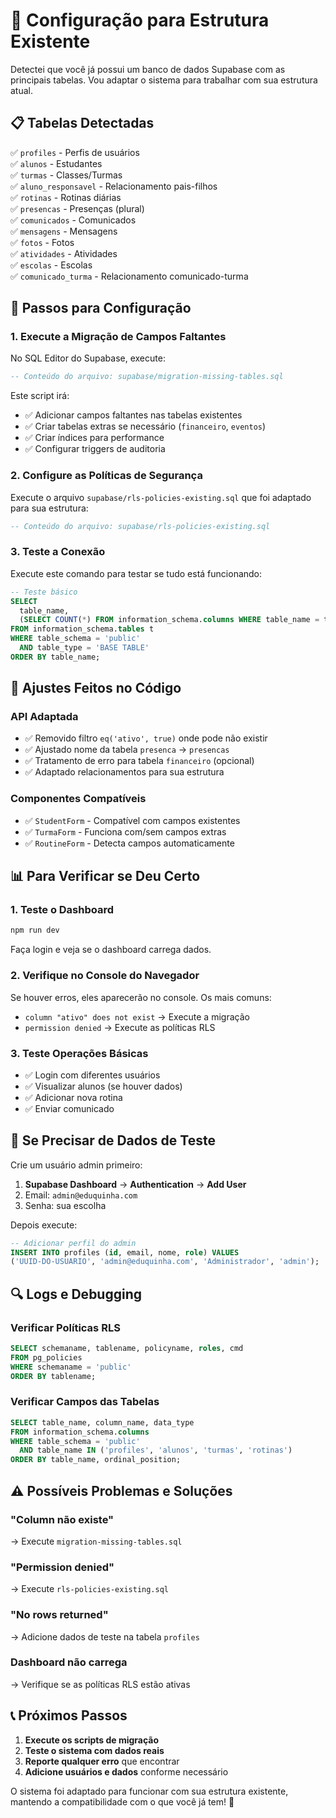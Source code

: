 # 🔧 Configuração para Estrutura Existente

Detectei que você já possui um banco de dados Supabase com as principais tabelas. Vou adaptar o sistema para trabalhar com sua estrutura atual.

## 📋 **Tabelas Detectadas**
✅ `profiles` - Perfis de usuários  
✅ `alunos` - Estudantes  
✅ `turmas` - Classes/Turmas  
✅ `aluno_responsavel` - Relacionamento pais-filhos  
✅ `rotinas` - Rotinas diárias  
✅ `presencas` - Presenças (plural)  
✅ `comunicados` - Comunicados  
✅ `mensagens` - Mensagens  
✅ `fotos` - Fotos  
✅ `atividades` - Atividades  
✅ `escolas` - Escolas  
✅ `comunicado_turma` - Relacionamento comunicado-turma  

## 🚀 **Passos para Configuração**

### 1. **Execute a Migração de Campos Faltantes**
No SQL Editor do Supabase, execute:
```sql
-- Conteúdo do arquivo: supabase/migration-missing-tables.sql
```
Este script irá:
- ✅ Adicionar campos faltantes nas tabelas existentes
- ✅ Criar tabelas extras se necessário (`financeiro`, `eventos`)
- ✅ Criar índices para performance
- ✅ Configurar triggers de auditoria

### 2. **Configure as Políticas de Segurança**
Execute o arquivo `supabase/rls-policies-existing.sql` que foi adaptado para sua estrutura:
```sql
-- Conteúdo do arquivo: supabase/rls-policies-existing.sql  
```

### 3. **Teste a Conexão**
Execute este comando para testar se tudo está funcionando:
```sql
-- Teste básico
SELECT 
  table_name,
  (SELECT COUNT(*) FROM information_schema.columns WHERE table_name = t.table_name) as column_count
FROM information_schema.tables t
WHERE table_schema = 'public' 
  AND table_type = 'BASE TABLE'
ORDER BY table_name;
```

## 🔄 **Ajustes Feitos no Código**

### **API Adaptada**
- ✅ Removido filtro `eq('ativo', true)` onde pode não existir
- ✅ Ajustado nome da tabela `presenca` → `presencas`
- ✅ Tratamento de erro para tabela `financeiro` (opcional)
- ✅ Adaptado relacionamentos para sua estrutura

### **Componentes Compatíveis**
- ✅ `StudentForm` - Compatível com campos existentes
- ✅ `TurmaForm` - Funciona com/sem campos extras
- ✅ `RoutineForm` - Detecta campos automaticamente

## 📊 **Para Verificar se Deu Certo**

### **1. Teste o Dashboard**
```bash
npm run dev
```
Faça login e veja se o dashboard carrega dados.

### **2. Verifique no Console do Navegador**
Se houver erros, eles aparecerão no console. Os mais comuns:
- `column "ativo" does not exist` → Execute a migração
- `permission denied` → Execute as políticas RLS

### **3. Teste Operações Básicas**
- ✅ Login com diferentes usuários
- ✅ Visualizar alunos (se houver dados)
- ✅ Adicionar nova rotina
- ✅ Enviar comunicado

## 💾 **Se Precisar de Dados de Teste**

Crie um usuário admin primeiro:
1. **Supabase Dashboard** → **Authentication** → **Add User**
2. Email: `admin@eduquinha.com` 
3. Senha: sua escolha

Depois execute:
```sql
-- Adicionar perfil do admin
INSERT INTO profiles (id, email, nome, role) VALUES 
('UUID-DO-USUARIO', 'admin@eduquinha.com', 'Administrador', 'admin');
```

## 🔍 **Logs e Debugging**

### **Verificar Políticas RLS**
```sql
SELECT schemaname, tablename, policyname, roles, cmd
FROM pg_policies 
WHERE schemaname = 'public'
ORDER BY tablename;
```

### **Verificar Campos das Tabelas**
```sql
SELECT table_name, column_name, data_type
FROM information_schema.columns 
WHERE table_schema = 'public' 
  AND table_name IN ('profiles', 'alunos', 'turmas', 'rotinas')
ORDER BY table_name, ordinal_position;
```

## ⚠️ **Possíveis Problemas e Soluções**

### **"Column não existe"**
→ Execute `migration-missing-tables.sql`

### **"Permission denied"**  
→ Execute `rls-policies-existing.sql`

### **"No rows returned"**
→ Adicione dados de teste na tabela `profiles`

### **Dashboard não carrega**
→ Verifique se as políticas RLS estão ativas

## 📞 **Próximos Passos**

1. **Execute os scripts de migração**
2. **Teste o sistema com dados reais**
3. **Reporte qualquer erro** que encontrar
4. **Adicione usuários e dados** conforme necessário

O sistema foi adaptado para funcionar com sua estrutura existente, mantendo a compatibilidade com o que você já tem! 🎉